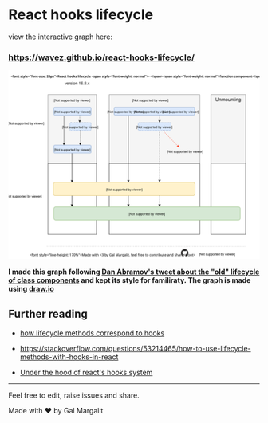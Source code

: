 # React hooks lifecycle
view the interactive graph here:
### https://wavez.github.io/react-hooks-lifecycle/

![react hooks lifecycle](https://raw.githubusercontent.com/Wavez/react-hooks-lifecycle/master/chart.svg)

**I made this graph following [Dan Abramov's tweet about the "old" lifecycle of class components](https://twitter.com/dan_abramov/status/981712092611989509) and kept its style for familiraty.
The graph is made using [draw.io](https://draw.io)**

## Further reading
- [how lifecycle methods correspond to hooks](https://reactjs.org/docs/hooks-faq.html#how-do-lifecycle-methods-correspond-to-hooks)

- https://stackoverflow.com/questions/53214465/how-to-use-lifecycle-methods-with-hooks-in-react

- [Under the hood of react's hooks system](https://medium.com/the-guild/under-the-hood-of-reacts-hooks-system-eb59638c9dba)
---
Feel free to edit, raise issues and share.

Made with ❤ by Gal Margalit



